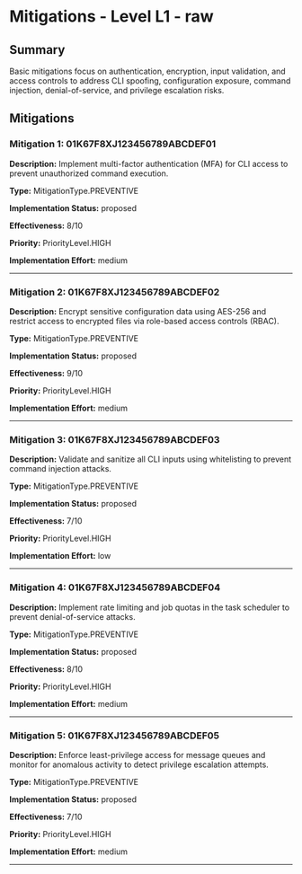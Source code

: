 # Mitigations - Level L1 - raw

## Summary

Basic mitigations focus on authentication, encryption, input validation, and access controls to address CLI spoofing, configuration exposure, command injection, denial-of-service, and privilege escalation risks.

## Mitigations

### Mitigation 1: 01K67F8XJ123456789ABCDEF01

**Description:** Implement multi-factor authentication (MFA) for CLI access to prevent unauthorized command execution.

**Type:** MitigationType.PREVENTIVE

**Implementation Status:** proposed

**Effectiveness:** 8/10

**Priority:** PriorityLevel.HIGH

**Implementation Effort:** medium

---

### Mitigation 2: 01K67F8XJ123456789ABCDEF02

**Description:** Encrypt sensitive configuration data using AES-256 and restrict access to encrypted files via role-based access controls (RBAC).

**Type:** MitigationType.PREVENTIVE

**Implementation Status:** proposed

**Effectiveness:** 9/10

**Priority:** PriorityLevel.HIGH

**Implementation Effort:** medium

---

### Mitigation 3: 01K67F8XJ123456789ABCDEF03

**Description:** Validate and sanitize all CLI inputs using whitelisting to prevent command injection attacks.

**Type:** MitigationType.PREVENTIVE

**Implementation Status:** proposed

**Effectiveness:** 7/10

**Priority:** PriorityLevel.HIGH

**Implementation Effort:** low

---

### Mitigation 4: 01K67F8XJ123456789ABCDEF04

**Description:** Implement rate limiting and job quotas in the task scheduler to prevent denial-of-service attacks.

**Type:** MitigationType.PREVENTIVE

**Implementation Status:** proposed

**Effectiveness:** 8/10

**Priority:** PriorityLevel.HIGH

**Implementation Effort:** medium

---

### Mitigation 5: 01K67F8XJ123456789ABCDEF05

**Description:** Enforce least-privilege access for message queues and monitor for anomalous activity to detect privilege escalation attempts.

**Type:** MitigationType.PREVENTIVE

**Implementation Status:** proposed

**Effectiveness:** 7/10

**Priority:** PriorityLevel.HIGH

**Implementation Effort:** medium

---

